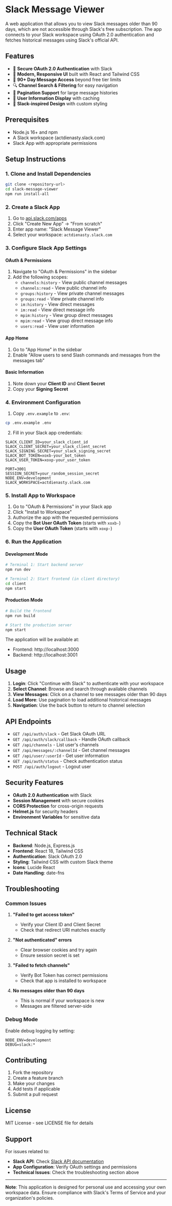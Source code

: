 # Slack Message Viewer

A web application that allows you to view Slack messages older than 90 days, which are not accessible through Slack's free subscription. The app connects to your Slack workspace using OAuth 2.0 authentication and fetches historical messages using Slack's official API.

## Features

- 🔐 **Secure OAuth 2.0 Authentication** with Slack
- 📱 **Modern, Responsive UI** built with React and Tailwind CSS
- 📅 **90+ Day Message Access** beyond free tier limits
- 🔍 **Channel Search & Filtering** for easy navigation
- 📄 **Pagination Support** for large message histories
- 👥 **User Information Display** with caching
- 🎨 **Slack-inspired Design** with custom styling

## Prerequisites

- Node.js 16+ and npm
- A Slack workspace (actdienasty.slack.com)
- Slack App with appropriate permissions

## Setup Instructions

### 1. Clone and Install Dependencies

```bash
git clone <repository-url>
cd slack-message-viewer
npm run install-all
```

### 2. Create a Slack App

1. Go to [api.slack.com/apps](https://api.slack.com/apps)
2. Click "Create New App" → "From scratch"
3. Enter app name: "Slack Message Viewer"
4. Select your workspace: `actdienasty.slack.com`

### 3. Configure Slack App Settings

#### OAuth & Permissions
1. Navigate to "OAuth & Permissions" in the sidebar
2. Add the following scopes:
   - `channels:history` - View public channel messages
   - `channels:read` - View public channel info
   - `groups:history` - View private channel messages
   - `groups:read` - View private channel info
   - `im:history` - View direct messages
   - `im:read` - View direct message info
   - `mpim:history` - View group direct messages
   - `mpim:read` - View group direct message info
   - `users:read` - View user information

#### App Home
1. Go to "App Home" in the sidebar
2. Enable "Allow users to send Slash commands and messages from the messages tab"

#### Basic Information
1. Note down your **Client ID** and **Client Secret**
2. Copy your **Signing Secret**

### 4. Environment Configuration

1. Copy `.env.example` to `.env`:
```bash
cp .env.example .env
```

2. Fill in your Slack app credentials:
```env
SLACK_CLIENT_ID=your_slack_client_id
SLACK_CLIENT_SECRET=your_slack_client_secret
SLACK_SIGNING_SECRET=your_slack_signing_secret
SLACK_BOT_TOKEN=xoxb-your_bot_token
SLACK_USER_TOKEN=xoxp-your_user_token

PORT=3001
SESSION_SECRET=your_random_session_secret
NODE_ENV=development
SLACK_WORKSPACE=actdienasty.slack.com
```

### 5. Install App to Workspace

1. Go to "OAuth & Permissions" in your Slack app
2. Click "Install to Workspace"
3. Authorize the app with the requested permissions
4. Copy the **Bot User OAuth Token** (starts with `xoxb-`)
5. Copy the **User OAuth Token** (starts with `xoxp-`)

### 6. Run the Application

#### Development Mode
```bash
# Terminal 1: Start backend server
npm run dev

# Terminal 2: Start frontend (in client directory)
cd client
npm start
```

#### Production Mode
```bash
# Build the frontend
npm run build

# Start the production server
npm start
```

The application will be available at:
- Frontend: http://localhost:3000
- Backend: http://localhost:3001

## Usage

1. **Login**: Click "Continue with Slack" to authenticate with your workspace
2. **Select Channel**: Browse and search through available channels
3. **View Messages**: Click on a channel to see messages older than 90 days
4. **Load More**: Use pagination to load additional historical messages
5. **Navigation**: Use the back button to return to channel selection

## API Endpoints

- `GET /api/auth/slack` - Get Slack OAuth URL
- `GET /api/auth/slack/callback` - Handle OAuth callback
- `GET /api/channels` - List user's channels
- `GET /api/messages/:channelId` - Get channel messages
- `GET /api/user/:userId` - Get user information
- `GET /api/auth/status` - Check authentication status
- `POST /api/auth/logout` - Logout user

## Security Features

- **OAuth 2.0 Authentication** with Slack
- **Session Management** with secure cookies
- **CORS Protection** for cross-origin requests
- **Helmet.js** for security headers
- **Environment Variables** for sensitive data

## Technical Stack

- **Backend**: Node.js, Express.js
- **Frontend**: React 18, Tailwind CSS
- **Authentication**: Slack OAuth 2.0
- **Styling**: Tailwind CSS with custom Slack theme
- **Icons**: Lucide React
- **Date Handling**: date-fns

## Troubleshooting

### Common Issues

1. **"Failed to get access token"**
   - Verify your Client ID and Client Secret
   - Check that redirect URI matches exactly

2. **"Not authenticated" errors**
   - Clear browser cookies and try again
   - Ensure session secret is set

3. **"Failed to fetch channels"**
   - Verify Bot Token has correct permissions
   - Check that app is installed to workspace

4. **No messages older than 90 days**
   - This is normal if your workspace is new
   - Messages are filtered server-side

### Debug Mode

Enable debug logging by setting:
```env
NODE_ENV=development
DEBUG=slack:*
```

## Contributing

1. Fork the repository
2. Create a feature branch
3. Make your changes
4. Add tests if applicable
5. Submit a pull request

## License

MIT License - see LICENSE file for details

## Support

For issues related to:
- **Slack API**: Check [Slack API documentation](https://api.slack.com/)
- **App Configuration**: Verify OAuth settings and permissions
- **Technical Issues**: Check the troubleshooting section above

---

**Note**: This application is designed for personal use and accessing your own workspace data. Ensure compliance with Slack's Terms of Service and your organization's policies.